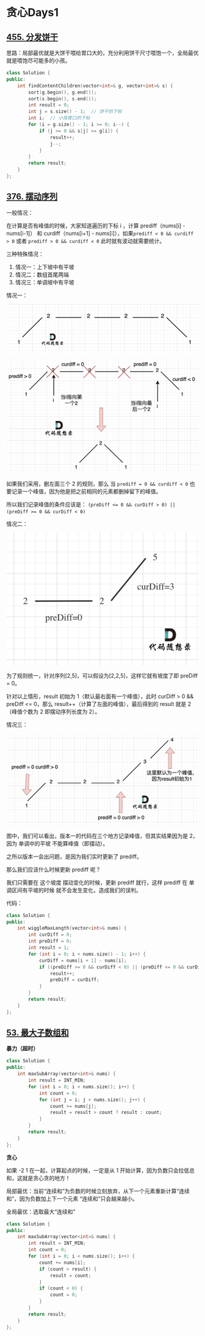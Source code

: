 # 贪心Days1

## [455. 分发饼干](https://leetcode.cn/problems/assign-cookies/)

思路：局部最优就是大饼干喂给胃口大的，充分利用饼干尺寸喂饱一个，全局最优就是喂饱尽可能多的小孩。

```c++
class Solution {
public:
    int findContentChildren(vector<int>& g, vector<int>& s) {
        sort(g.begin(), g.end());
        sort(s.begin(), s.end());
        int result = 0;
        int j = s.size() - 1;  // 饼干的下标
        int i;  // 小孩胃口的下标
        for (i = g.size() - 1; i >= 0; i--) {
            if (j >= 0 && s[j] >= g[i]) {
                result++;
                j--;
            }
        }
        return result;
    }
};
```

## [376. 摆动序列](https://leetcode.cn/problems/wiggle-subsequence/)

一般情况：

在计算是否有峰值的时候，大家知道遍历的下标 i ，计算 prediff（nums[i] - nums[i-1]） 和 curdiff（nums[i+1] - nums[i]），如果`prediff < 0 && curdiff > 0` 或者 `prediff > 0 && curdiff < 0` 此时就有波动就需要统计。



三种特殊情况：

1. 情况一：上下坡中有平坡
2. 情况二：数组首尾两端
3. 情况三：单调坡中有平坡

情况一：

![img](贪心Days1.assets/20230106170449.png) 

![img](贪心Days1.assets/20230106172613.png) 

如果我们采用，删左面三个 2 的规则，那么 当 `prediff = 0 && curdiff < 0` 也要记录一个峰值，因为他是把之前相同的元素都删掉留下的峰值。

所以我们记录峰值的条件应该是： `(preDiff <= 0 && curDiff > 0) || (preDiff >= 0 && curDiff < 0)`

情况二：

![376.摆动序列1](贪心Days1.assets/20201124174357612.png) 

为了规则统一，针对序列[2,5]，可以假设为[2,2,5]，这样它就有坡度了即 preDiff = 0。

针对以上情形，result 初始为 1（默认最右面有一个峰值），此时 curDiff > 0 && preDiff <= 0，那么 result++（计算了左面的峰值），最后得到的 result 就是 2（峰值个数为 2 即摆动序列长度为 2）。

情况三：

![img](贪心Days1.assets/20230108171505.png) 

图中，我们可以看出，版本一的代码在三个地方记录峰值，但其实结果因为是 2，因为 单调中的平坡 不能算峰值（即摆动）。

之所以版本一会出问题，是因为我们实时更新了 prediff。

那么我们应该什么时候更新 prediff 呢？

我们只需要在 这个坡度 摆动变化的时候，更新 prediff 就行，这样 prediff 在 单调区间有平坡的时候 就不会发生变化，造成我们的误判。

代码：

```c++
class Solution {
public:
    int wiggleMaxLength(vector<int>& nums) {
        int curDiff = 0;
        int preDiff = 0;
        int result = 1;
        for (int i = 0; i < nums.size() - 1; i++) {
            curDiff = nums[i + 1] - nums[i];
            if ((preDiff >= 0 && curDiff < 0) || (preDiff <= 0 && curDiff > 0)) {
                result++;
                preDiff = curDiff;
            }
        }
        return result;
    }
};
```

## [53. 最大子数组和](https://leetcode.cn/problems/maximum-subarray/)

**暴力（超时）**

```c++
class Solution {
public:
    int maxSubArray(vector<int>& nums) {
        int result = INT_MIN;
        for (int i = 0; i < nums.size(); i++) {
            int count = 0;
            for (int j = i; j < nums.size(); j++) {
                count += nums[j];
                result = result > count ? result : count;
            }
        }
        return result;
    }
};
```

**贪心**

如果 -2 1 在一起，计算起点的时候，一定是从 1 开始计算，因为负数只会拉低总和，这就是贪心贪的地方！

局部最优：当前“连续和”为负数的时候立刻放弃，从下一个元素重新计算“连续和”，因为负数加上下一个元素 “连续和”只会越来越小。

全局最优：选取最大“连续和”

```c++
class Solution {
public:
    int maxSubArray(vector<int>& nums) {
        int result = INT_MIN;
        int count = 0;
        for (int i = 0; i < nums.size(); i++) {
            count += nums[i];
            if (count > result) {
                result = count;
            }
            if (count < 0) {
                count = 0;
            }
        }
        return result;
    }
};
```

